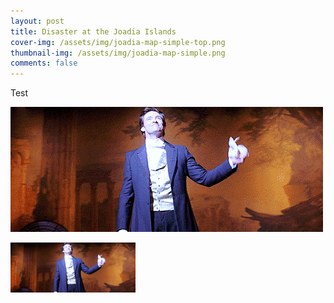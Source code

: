 ```yaml
---
layout: post
title: Disaster at the Joadia Islands
cover-img: /assets/img/joadia-map-simple-top.png
thumbnail-img: /assets/img/joadia-map-simple.png
comments: false
---
```


Test

![giftest](/assets/img/giftest.gif )

<img src="/assets/img/giftest.gif" alt="drawing" width="200" />
